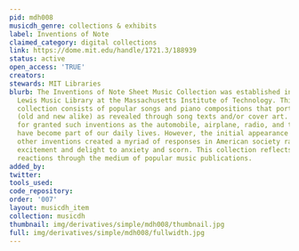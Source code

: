 ```yaml
---
pid: mdh008
musicdh_genre: collections & exhibits
label: Inventions of Note
claimed_category: digital collections
link: https://dome.mit.edu/handle/1721.3/188939
status: active
open_access: 'TRUE'
creators: 
stewards: MIT Libraries
blurb: The Inventions of Note Sheet Music Collection was established in 1997 by the
  Lewis Music Library at the Massachusetts Institute of Technology. This sheet music
  collection consists of popular songs and piano compositions that portray technologies
  (old and new alike) as revealed through song texts and/or cover art. Today we take
  for granted such inventions as the automobile, airplane, radio, and telephone; they
  have become part of our daily lives. However, the initial appearance of these and
  other inventions created a myriad of responses in American society ranging from
  excitement and delight to anxiety and scorn. This collection reflects those varied
  reactions through the medium of popular music publications.
added_by: 
twitter: 
tools_used: 
code_repository: 
order: '007'
layout: musicdh_item
collection: musicdh
thumbnail: img/derivatives/simple/mdh008/thumbnail.jpg
full: img/derivatives/simple/mdh008/fullwidth.jpg
---
```

